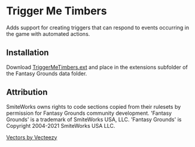# Trigger Me Timbers
Adds support for creating triggers that can respond to events occurring in the game with automated actions.

## Installation
Download [TriggerMeTimbers.ext](https://github.com/MeAndUnique/TriggerMeTimbers/releases) and place in the extensions subfolder of the Fantasy Grounds data folder.

## Attribution
SmiteWorks owns rights to code sections copied from their rulesets by permission for Fantasy Grounds community development.
'Fantasy Grounds' is a trademark of SmiteWorks USA, LLC.
'Fantasy Grounds' is Copyright 2004-2021 SmiteWorks USA LLC.

<a href="https://www.vecteezy.com/">Vectors by Vecteezy</a>